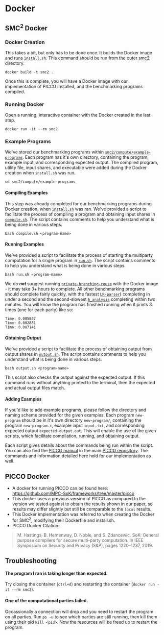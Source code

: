 # Docker

## SMC<sup>2</sup> Docker

### Docker Creation
This takes a bit, but only has to be done once. It builds the Docker image and runs [`install.sh`](install.sh). 
This command should be run from the outer [smc2](https://github.com/SMC2-Team/smc2) directory.
```
docker build -t smc2 .
```
Once this is complete, you will have a Docker image with our implementation of PICCO installed, and the benchmarking programs compiled. 

### Running Docker
Open a running, interactive container with the Docker created in the last step.
```
docker run -it --rm smc2
```

### Example Programs
We've stored our benchmarking programs within [`smc2/compute/example-programs`](../smc2/compute/example-programs). 
Each program has it's own directory, containing the program, example input, and corresponding expected output. 
The compiled program, utility file, input shares, and executable were added during the Docker creation when `install.sh` was run.
```
cd smc2/compute/example-programs
```

#### Compiling Examples
This step was already completed for our benchmarking programs during Docker creation, when [`install.sh`](install.sh) was ran.
We've provided a script to facilitate the process of compiling a program and obtaining input shares in [`compile.sh`](https://github.com/SMC2-Team/smc2/blob/main/smc2/compute/example-programs/compile.sh). The script contains comments to help you understand what is being done in various steps. 
```
bash compile.sh <program-name>
```


#### Running Examples
We've provided a script to facilitate the process of starting the multiparty computation for a single program in [`run.sh`](https://github.com/SMC2-Team/smc2/blob/main/smc2/compute/example-programs/run.sh). The script contains comments to help you understand what is being done in various steps. 
```
bash run.sh <program-name>
```
We do ***not*** suggest running [`private-branching-reuse`](https://github.com/SMC2-Team/smc2/tree/main/smc2/compute/example-programs/private-branching-reuse) with the Docker image - it may take 3+ hours to complete. All other benchmarking programs should complete fairly quickly, with the fastest [`LR-parser`](https://github.com/SMC2-Team/smc2/tree/main/smc2/compute/example-programs/LR-parser)) completing in under a second and the second-slowest [`h_analysis`](https://github.com/SMC2-Team/smc2/tree/main/smc2/compute/example-programs/h_analysis) completing within two minutes. You will know the program has finished running when it prints 3 times (one for each party) like so: 
```
Time: 0.005847
Time: 0.002881
Time: 0.007141
```

#### Obtaining Output
We've provided a script to facilitate the process of obtaining output from output shares in [`output.sh`](https://github.com/SMC2-Team/smc2/blob/main/smc2/compute/example-programs/output.sh). The script contains comments to help you understand what is being done in various steps. 
```
bash output.sh <program-name>
```
This script also checks the output against the expected output. If this command runs without anything printed to the terminal, then the expected and actual output files match. 


#### Adding Examples
If you'd like to add example programs, please follow the directory and naming scheme provided for the given examples.
Each program `new-program` should be in it's own directory `new-program/`, containing the program `new-program.c`, example input `input.txt`, and corresponding expected output `expected-output.out`.
This will enable the use of the given scripts, which facilitate compilation, running, and obtaining output. 

Each script gives details about the commands being run within the script. 
You can also find the [PICCO manual](https://github.com/PICCO-Team/picco/blob/master/picco-manual.pdf) in the main [PICCO repository](https://github.com/PICCO-Team/picco). The commands and information detailed here hold for our implementation as well.



## PICCO Docker
- A docker for running PICCO can be found here: https://github.com/MPC-SoK/frameworks/tree/master/picco
- This docker uses a previous version of PICCO as compared to the version we tested against to obtain the results shown in our paper, so results may differ slightly but still be comparable to the `local` results.
- This Docker implementation was referred to when creating the Docker for SMC<sup>2</sup>, modifying their Dockerfile and install.sh.
- PICCO Docker Citation:
> M. Hastings, B. Hemenway, D. Noble, and S. Zdancewic. SoK: General purpose compilers for secure multi-party computation. In IEEE Symposium on Security and Privacy (S&P), pages 1220–1237, 2019.


## Troubleshooting
#### The program I ran is taking longer than expected.
Try closing the container (`ctrl+d`) and restarting the container (`docker run -it --rm smc2`).

#### One of the computational parties failed.
Occassionally a connection will drop and you need to restart the program on all parties. 
Run `ps -u` to see which parties are still running, then kill them using their pid `kill <pid>`.
Now the resources will be freed up to restart the program. 


